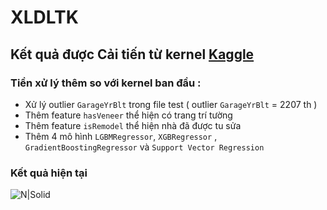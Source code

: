# XLDLTK
## Kết quả được Cải tiến từ kernel [Kaggle](https://www.kaggle.com/masumrumi/a-detailed-regression-guide-with-house-pricing)

### Tiền xử lý thêm so với kernel ban đầu :
 - Xử lý outlier `GarageYrBlt` trong file test ( outlier `GarageYrBlt` = 2207 th )
 - Thêm feature `hasVeneer` thể hiện có trang trí tường
 - Thêm feature `isRemodel` thể hiện nhà đã được tu sửa
 - Thêm 4 mô hình `LGBMRegressor`, `XGBRegressor` , `GradientBoostingRegressor` và `Support Vector Regression`
### Kết quả hiện tại
![N|Solid](https://scontent.fhan2-3.fna.fbcdn.net/v/t1.15752-9/78925621_553882142074397_8597360925462233088_n.png?_nc_cat=101&_nc_ohc=cmwOwFS5rlsAQkB16KEhLRI5p_PEGkgu06Tsmk8IHYGFI1QMOtF6aDsQA&_nc_ht=scontent.fhan2-3.fna&oh=a31c382aed35336a7f9bcb553f80dccd&oe=5E4543D0)
